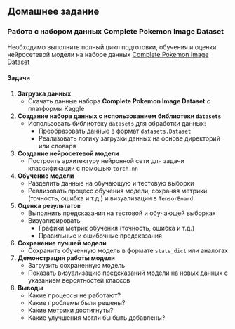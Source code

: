 ## Домашнее задание  

### Работа с набором данных Complete Pokemon Image Dataset

Необходимо выполнить полный цикл подготовки, обучения и оценки нейросетевой модели на наборе данных [Complete Pokemon Image Dataset](https://www.kaggle.com/datasets/hlrhegemony/pokemon-image-dataset/data)

#### Задачи  

1. **Загрузка данных**
    - Скачать данные набора **Complete Pokemon Image Dataset** с платформы Kaggle
2. **Создание набора данных с использованием библиотеки `datasets`**  
    - Использовать библиотеку `datasets` для обработки данных:  
        - Преобразовать данные в формат `datasets.Dataset`
        - Реализовать логику загрузки данных на основе директорий или словаря
3. **Создание нейросетевой модели**  
    - Построить архитектуру нейронной сети для задачи классификации с помощью `torch.nn`
4. **Обучение модели**  
    - Разделить данные на обучающую и тестовую выборки
    - Реализовать процесс обучения модели, сохраняя метрики (точность, ошибка и т.д.) и визуализации в `TensorBoard`
5. **Оценка результатов**  
    - Выполнить предсказания на тестовой и обучающей выборках
    - Визуализировать
        - Графики метрик обучения (точность, ошибка и т.д.)
        - Правильные и ошибочные предсказания
6. **Сохранение лучшей модели**  
    - Сохранить обученную модель в формате `state_dict` или аналогах
7. **Демонстрация работы модели**
    - Загрузить сохраненную модель
    - Показать визуализацию предсказаний модели на новых данных с указанием вероятностей классов
8. **Выводы**
    - Какие процессы не работают?
    - Какие проблемы были решены?
    - Какие метрики достигнуты?
    - Какие улучшения могли бы быть добавлены?